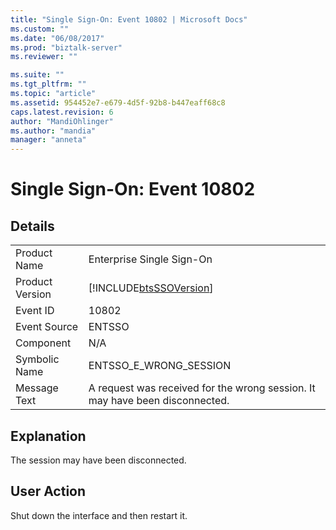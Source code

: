 ```yaml
---
title: "Single Sign-On: Event 10802 | Microsoft Docs"
ms.custom: ""
ms.date: "06/08/2017"
ms.prod: "biztalk-server"
ms.reviewer: ""

ms.suite: ""
ms.tgt_pltfrm: ""
ms.topic: "article"
ms.assetid: 954452e7-e679-4d5f-92b8-b447eaff68c8
caps.latest.revision: 6
author: "MandiOhlinger"
ms.author: "mandia"
manager: "anneta"
---
```

# Single Sign-On: Event 10802
## Details  
  
|                 |                                                                              |
|-----------------|------------------------------------------------------------------------------|
|  Product Name   |                          Enterprise Single Sign-On                           |
| Product Version |          [!INCLUDE[btsSSOVersion](../includes/btsssoversion-md.md)]          |
|    Event ID     |                                    10802                                     |
|  Event Source   |                                    ENTSSO                                    |
|    Component    |                                     N/A                                      |
|  Symbolic Name  |                            ENTSSO_E_WRONG_SESSION                            |
|  Message Text   | A request was received for the wrong session. It may have been disconnected. |
  
## Explanation  
 The session may have been disconnected.  
  
## User Action  
 Shut down the interface and then restart it.